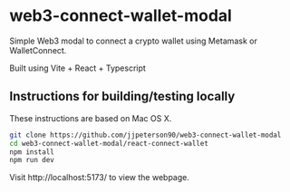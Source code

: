 # web3-connect-wallet-modal
Simple Web3 modal to connect a crypto wallet using Metamask or WalletConnect.

Built using Vite + React + Typescript

## Instructions for building/testing locally
These instructions are based on Mac OS X.

```bash
git clone https://github.com/jjpeterson90/web3-connect-wallet-modal
cd web3-connect-wallet-modal/react-connect-wallet
npm install
npm run dev
```

Visit http://localhost:5173/ to view the webpage.
